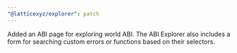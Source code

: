 ```yaml
---
"@latticexyz/explorer": patch
---
```


Added an ABI page for exploring world ABI. The ABI Explorer also includes a form for searching custom errors or functions based on their selectors.
